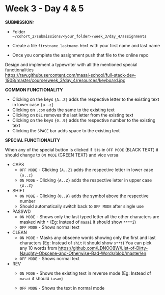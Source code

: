 # Week 3 - Day 4 & 5



**SUBMISSION:**

- Folder `~/cohort_2/submissions/<your_folder>/week_3/day_4/assignments`

- Create a file `firstname_lastname.html` with your first name and last name

- Once you complete the assignment push that file to the online repo

  

Design and implement a typewriter with all the mentioned special functionalities  
https://raw.githubusercontent.com/masai-school/full-stack-dev-1908/master/course/week_3/day_4/resources/keyboard.jpg



**COMMON FUNCTIONALITY**

- Clicking on the keys `{A..Z}` adds the respective letter to the existing text in lower case `{a..z}`
- Clicking on `.com` adds the same to the existing text
- Clicking on `DEL`  removes the last letter from the existing text
- Clicking on the keys `{0..9}` adds the respective number to the existing text
- Clicking the `SPACE` bar adds space to the existing text
  



**SPECIAL FUNCTIONALITY**

When any of the special button is clicked if it is in `OFF MODE` (BLACK TEXT) it should change to `ON MODE` (GREEN TEXT) and vice versa

- CAPS
  - `OFF MODE` - Clicking `{A..Z}` adds the respective letter in lower case `{a..z}` 
  - `ON MODE` - Clicking `{A..Z}` adds the respective letter in upper case `{A..Z}`
- SHIFT
  - `ON MODE` - Clicking `{0..9}` adds the symbol above the respective number
  - Should automatically switch back to `OFF MODE` after single use
- PASSWD
  - `ON MODE` - Shows only the last typed letter all the other characters are masked with `*` (Eg: Instead of `masai` it should show `****i`)
  - `OFF MODE` - Shows normal text
- CLEAN
  - `ON MODE` - Masks any obscene words showing only the first and last characters (Eg: Instead of `shit` it should show `s**t`) You can pick any 10 words from <https://github.com/LDNOOBW/List-of-Dirty-Naughty-Obscene-and-Otherwise-Bad-Words/blob/master/en>
  - `OFF MODE` - Shows normal text
- REV
  - `ON MODE` - Shows the existing text in reverse mode (Eg: Instead of `masai` it should `iasam`)
  
  - `OFF MODE` - Shows the text in normal mode